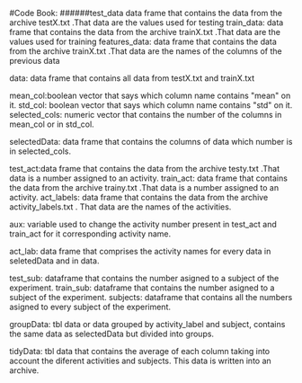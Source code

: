 #Code Book:
######test_data
data frame that contains the data from the archive testX.txt .That data are the values used for testing
train_data: data frame that contains the data from the archive trainX.txt .That data are the values used for training
features_data: data frame that contains the data from the archive trainX.txt .That data are the names of the columns of the previous data

data: data frame that contains all data from testX.txt and trainX.txt

mean_col:boolean vector that says which column name contains "mean" on it.
std_col: boolean vector that says which column name contains "std" on it.
selected_cols: numeric vector that contains the number of the columns in mean_col or in std_col.

selectedData: data frame that contains the columns of data which number is in selected_cols.

test_act:data frame that contains the data from the archive testy.txt .That data is a number assigned to an activity.
train_act: data frame that contains the data from the archive trainy.txt .That data is a number assigned to an activity.
act_labels: data frame that contains the data from the archive activity_labels.txt . That data are the names of the activities.

aux: variable used to change the activity number present in test_act and train_act for it corresponding activity name.

act_lab: data frame that comprises the activity names for every data in seletedData and in data.

test_sub: dataframe that contains the number asigned to a subject of the experiment.
train_sub: dataframe that contains the number asigned to a subject of the experiment.
subjects: dataframe that contains all the numbers asigned to every subject of the experiment.

groupData: tbl data or data grouped by activity_label and subject, contains the same data as selectedData but divided into groups.

tidyData: tbl data that contains the average of each column taking into account the diferent activities and subjects. This data is written into an archive.
